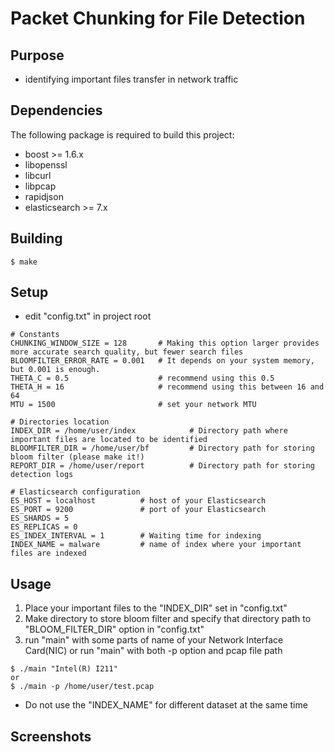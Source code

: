 # Packet Chunking for File Detection

## Purpose
- identifying important files transfer in network traffic

## Dependencies
The following package is required to build this project:
- boost >= 1.6.x
- libopenssl
- libcurl
- libpcap
- rapidjson 
- elasticsearch >= 7.x

## Building
```
$ make
```

## Setup
- edit "config.txt" in project root
```
# Constants
CHUNKING_WINDOW_SIZE = 128       # Making this option larger provides more accurate search quality, but fewer search files  
BLOOMFILTER_ERROR_RATE = 0.001   # It depends on your system memory, but 0.001 is enough.
THETA_C = 0.5                    # recommend using this 0.5
THETA_H = 16                     # recommend using this between 16 and 64
MTU = 1500                       # set your network MTU

# Directories location
INDEX_DIR = /home/user/index            # Directory path where important files are located to be identified
BLOOMFILTER_DIR = /home/user/bf         # Directory path for storing bloom filter (please make it!)
REPORT_DIR = /home/user/report          # Directory path for storing detection logs

# Elasticsearch configuration
ES_HOST = localhost          # host of your Elasticsearch
ES_PORT = 9200               # port of your Elasticsearch 
ES_SHARDS = 5 
ES_REPLICAS = 0
ES_INDEX_INTERVAL = 1        # Waiting time for indexing
INDEX_NAME = malware         # name of index where your important files are indexed

```


## Usage
1. Place your important files to the "INDEX_DIR" set in "config.txt"
2. Make directory to store bloom filter and specify that directory path to "BLOOM_FILTER_DIR" option in "config.txt"
3. run "main" with some parts of name of your Network Interface Card(NIC) or run "main" with both -p option and pcap file path
```
$ ./main "Intel(R) I211"
or
$ ./main -p /home/user/test.pcap
```
*  Do not use the "INDEX_NAME" for different dataset at the same time

## Screenshots
